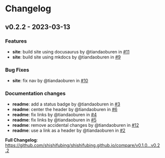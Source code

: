 # Changelog

## v0.2.2 - 2023-03-13

### Features

- **site**: build site using docusaurus by @tiandaoburen in [#11](https://github.com/shishifubing/shishifubing.github.io/pull/11)
- **site**: build site using mkdocs by @tiandaoburen in [#9](https://github.com/shishifubing/shishifubing.github.io/pull/9)

### Bug Fixes

- **site**: fix nav by @tiandaoburen in [#10](https://github.com/shishifubing/shishifubing.github.io/pull/10)

### Documentation changes

- **readme**: add a status badge by @tiandaoburen in [#3](https://github.com/shishifubing/shishifubing.github.io/pull/3)
- **readme**: center the header by @tiandaoburen in [#6](https://github.com/shishifubing/shishifubing.github.io/pull/6)
- **readme**: fix links by @tiandaoburen in [#4](https://github.com/shishifubing/shishifubing.github.io/pull/4)
- **readme**: fix links by @tiandaoburen in [#5](https://github.com/shishifubing/shishifubing.github.io/pull/5)
- **readme**: remove accidental changes by @tiandaoburen in [#12](https://github.com/shishifubing/shishifubing.github.io/pull/12)
- **readme**: use a link as a header by @tiandaoburen in [#2](https://github.com/shishifubing/shishifubing.github.io/pull/2)

**Full Changelog**: https://github.com/shishifubing/shishifubing.github.io/compare/v0.1.0...v0.2.2
